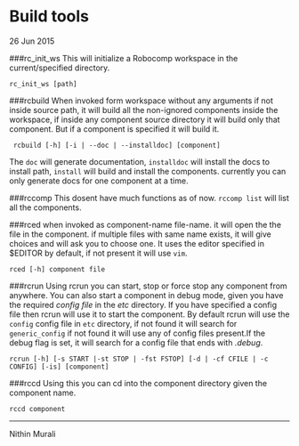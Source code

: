 # Build tools

26 Jun 2015

###rc_init_ws This will initialize a Robocomp workspace in the current/specified directory.


```
rc_init_ws [path]

```



###rcbuild When invoked form workspace without any arguments if not inside source path, it will build all the non-ignored components inside the workspace, if inside any component source directory it will build only that component. But if a component is specified it will build it.


```
 rcbuild [-h] [-i | --doc | --installdoc] [component]

```



The `doc` will generate documentation, `installdoc` will install the docs to install path, `install` will build and install the components. currently you can only generate docs for one component at a time.

###rccomp This dosent have much functions as of now. `rccomp list` will list all the components.

###rced when invoked as component-name file-name. it will open the the file in the component. if multiple files with same name exists, it will give choices and will ask you to choose one. It uses the editor specified in $EDITOR by default, if not present it will use `vim`.

<div class="highlighter-rouge">

```
rced [-h] component file

```



###rcrun Using rcrun you can start, stop or force stop any component from anywhere. You can also start a component in debug mode, given you have the required _config file_ in the _etc_ directory. If you have specified a config file then rcrun will use it to start the component. By default rcrun will use the `config` config file in `etc` directory, if not found it will search for `generic_config` if not found it will use any of config files present.If the debug flag is set, it will search for a config file that ends with _.debug_.


```
rcrun [-h] [-s START |-st STOP | -fst FSTOP] [-d | -cf CFILE | -c CONFIG] [-is] [component]

```


###rccd Using this you can cd into the component directory given the component name.


```
rccd component

```


* * *

Nithin Murali